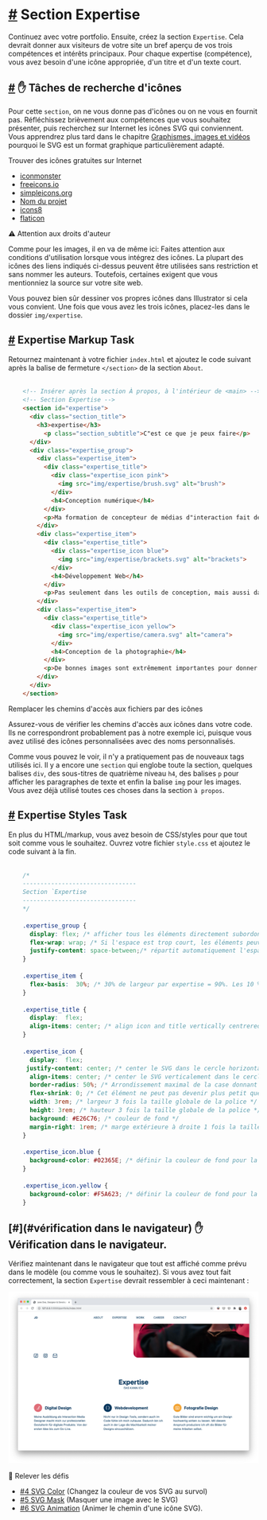 [#](#section-expertise) Section Expertise
=========================================

Continuez avec votre portfolio. Ensuite, créez la section `Expertise`. Cela devrait donner aux visiteurs de votre site un bref aperçu de vos trois compétences et intérêts principaux. Pour chaque expertise (compétence), vous avez besoin d'une icône appropriée, d'un titre et d'un texte court.

[#](#icons-find-and-drop) :hand: Tâches de recherche d'icônes
---------------------------------------------------------------

Pour cette `section`, on ne vous donne pas d'icônes ou on ne vous en fournit pas. Réfléchissez brièvement aux compétences que vous souhaitez présenter, puis recherchez sur Internet les icônes SVG qui conviennent. Vous apprendrez plus tard dans le chapitre [Graphismes, images et vidéos](/guide/15_graphics_images_videos) pourquoi le SVG est un format graphique particulièrement adapté.

Trouver des icônes gratuites sur Internet

* [iconmonster](https://iconmonstr.com/)
* [freeicons.io](https://freeicons.io/)
* [simpleicons.org](https://simpleicons.org/)
* [Nom du projet](https://thenounproject.com/)
* [icons8](https://icons8.de/)
* [flaticon](https://www.flaticon.com/)

:warning: Attention aux droits d'auteur

Comme pour les images, il en va de même ici: Faites attention aux conditions d'utilisation lorsque vous intégrez des icônes. La plupart des icônes des liens indiqués ci-dessus peuvent être utilisées sans restriction et sans nommer les auteurs. Toutefois, certaines exigent que vous mentionniez la source sur votre site web.

Vous pouvez bien sûr dessiner vos propres icônes dans Illustrator si cela vous convient. Une fois que vous avez les trois icônes, placez-les dans le dossier `img/expertise`.

[#](#expertise-markup) Expertise Markup Task
-----------------------------------------------

Retournez maintenant à votre fichier `index.html` et ajoutez le code suivant après la balise de fermeture `</section>` de la section `About`.

```html

    <!-- Insérer après la section À propos, à l'intérieur de <main> -->
    <!-- Section Expertise -->
    <section id="expertise">
      <div class="section_title">
        <h3>expertise</h3>
          <p class="section_subtitle">C"est ce que je peux faire</p>
      </div>
      <div class="expertise_group">
        <div class="expertise_item">
          <div class="expertise_title">
            <div class="expertise_icon pink">
              <img src="img/expertise/brush.svg" alt="brush">
            </div>
            <h4>Conception numérique</h4>
          </div>
          <p>Ma formation de concepteur de médias d"interaction fait de moi un concepteur professionnel de produits numériques. De l"idée initiale à la mise en service.</p>
        </div>
        <div class="expertise_item">
          <div class="expertise_title">
            <div class="expertise_icon blue">
              <img src="img/expertise/brackets.svg" alt="brackets">
            </div>
            <h4>Développement Web</h4>
          </div>
          <p>Pas seulement dans les outils de conception, mais aussi dans le code, je me sens chez moi. Par conséquent, je suis également en mesure d"évaluer la faisabilité de mes conceptions</p>.
        </div>
        <div class="expertise_item">
          <div class="expertise_title">
            <div class="expertise_icon yellow">
              <img src="img/expertise/camera.svg" alt="camera">
            </div>
            <h4>Conception de la photographie</h4>
          </div>
          <p>De bonnes images sont extrêmement importantes pour donner à un design une apparence de haute qualité. Dans cette optique, je produis souvent moi-même les images de mon travail.</p>
        </div>
      </div>
    </section>
```  

Remplacer les chemins d'accès aux fichiers par des icônes

Assurez-vous de vérifier les chemins d'accès aux icônes dans votre code. Ils ne correspondront probablement pas à notre exemple ici, puisque vous avez utilisé des icônes personnalisées avec des noms personnalisés.

Comme vous pouvez le voir, il n'y a pratiquement pas de nouveaux tags utilisés ici. Il y a encore une `section` qui englobe toute la section, quelques balises `div`, des sous-titres de quatrième niveau `h4`, des balises `p` pour afficher les paragraphes de texte et enfin la balise `img` pour les images. Vous avez déjà utilisé toutes ces choses dans la section `à propos`.

[#](#expertise-styles) Expertise Styles Task
-----------------------------------------------

En plus du HTML/markup, vous avez besoin de CSS/styles pour que tout soit comme vous le souhaitez. Ouvrez votre fichier `style.css` et ajoutez le code suivant à la fin.

```css

    /* 
    --------------------------------
    Section `Expertise
    --------------------------------
    */
    
    .expertise_group {
      display: flex; /* afficher tous les éléments directement subordonnés les uns à côté des autres */
      flex-wrap: wrap; /* Si l'espace est trop court, les éléments peuvent s'wrap sur une nouvelle ligne */
      justify-content: space-between;/* répartit automatiquement l'espace entre les éléments */
    }
    
    .expertise_item {
      flex-basis:  30%; /* 30% de largeur par expertise = 90%. Les 10 % restants sont répartis entre les postes sous forme d'espacement */
    }
    
    .expertise_title {
      display:  flex;
      align-items: center; /* align icon and title vertically centrered */
    }
    
    .expertise_icon {
      display:  flex;
     justify-content: center; /* center le SVG dans le cercle horizontalement */
      align-items: center; /* center le SVG verticalement dans le cercle */
      border-radius: 50%; /* Arrondissement maximal de la case donnant lieu à un cercle */
      flex-shrink: 0; /* Cet élément ne peut pas devenir plus petit que l'espace minimum dont il a besoin pour afficher son propre contenu normalement */
      width: 3rem; /* largeur 3 fois la taille globale de la police */
      height: 3rem; /* hauteur 3 fois la taille globale de la police */
      background: #E26C76; /* couleur de fond */
      margin-right: 1rem; /* marge extérieure à droite 1 fois la taille globale de la police */
    }
    
    .expertise_icon.blue {
      background-color: #02365E; /* définir la couleur de fond pour la classe .blue */
    }
    
    .expertise_icon.yellow {
      background-color: #F5A623; /* définir la couleur de fond pour la classe .yellow */
    }
```    

[#](#vérification dans le navigateur) :hand: Vérification dans le navigateur.
---------------------------------------------------------

Vérifiez maintenant dans le navigateur que tout est affiché comme prévu dans le modèle (ou comme vous le souhaitez). Si vous avez tout fait correctement, la section `Expertise` devrait ressembler à ceci maintenant :

![Expertise des styles](https://github.com/inetis-ch/viscom-cie1/raw/main/asset/img/expertise_with_styles.039ad131.png)

:mega:  Relever les défis

* [#4 SVG Color](/viscom-cie1/challenges/#_4-svg-color) (Changez la couleur de vos SVG au survol)
* [#5 SVG Mask](/viscom-cie1/challenges/#_5-svg-mask) (Masquer une image avec le SVG)
* [#6 SVG Animation](/viscom-cie1/challenges/#_6-svg-animation) (Animer le chemin d'une icône SVG).

